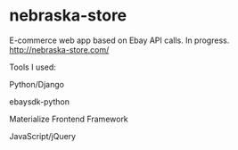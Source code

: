 # nebraska-store
E-commerce web app based on Ebay API calls. In progress.
http://nebraska-store.com/



Tools I used:

Python/Django

ebaysdk-python

Materialize Frontend Framework

JavaScript/jQuery
